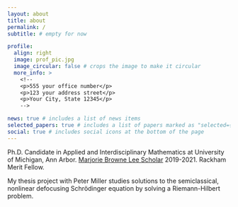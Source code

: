 ```yaml
---
layout: about
title: about
permalink: /
subtitle: # empty for now

profile:
  align: right
  image: prof_pic.jpg
  image_circular: false # crops the image to make it circular
  more_info: >
    <!--
    <p>555 your office number</p>
    <p>123 your address street</p>
    <p>Your City, State 12345</p>
    -->

news: true # includes a list of news items
selected_papers: true # includes a list of papers marked as "selected={true}"
social: true # includes social icons at the bottom of the page
---
```


Ph.D. Candidate in Applied and Interdisciplinary Mathematics at University of Michigan, Ann Arbor. <a href="https://lsa.umich.edu/math/graduates/GraduateStudentHandbook/the-marjorie-lee-browne-scholars-program.html">Marjorie Browne Lee Scholar</a> 2019-2021. Rackham Merit Fellow.

My thesis project with Peter Miller studies solutions to the semiclassical, nonlinear defocusing Schr&ouml;dinger equation by solving a Riemann-Hilbert problem. 
<!--
Write your biography here. Tell the world about yourself. Link to your favorite [subreddit](http://reddit.com). You can put a picture in, too. The code is already in, just name your picture `prof_pic.jpg` and put it in the `img/` folder.

Put your address / P.O. box / other info right below your picture. You can also disable any of these elements by editing `profile` property of the YAML header of your `_pages/about.md`. Edit `_bibliography/papers.bib` and Jekyll will render your [publications page](/al-folio/publications/) automatically.

Link to your social media connections, too. This theme is set up to use [Font Awesome icons](https://fontawesome.com/) and [Academicons](https://jpswalsh.github.io/academicons/), like the ones below. Add your Facebook, Twitter, LinkedIn, Google Scholar, or just disable all of them.
-->
